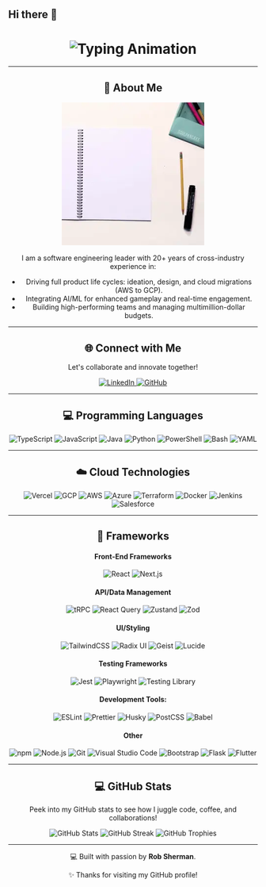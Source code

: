 ## Hi there 👋

<div align="center">
    <h1>
        <img src="https://readme-typing-svg.herokuapp.com?font=Jetbrains+mono&size=40&duration=3000&color=33FF33&center=true&vCenter=true&width=435&lines=Hey,+I'm+Rob!;Welcome+to+my+GitHub;" alt="Typing Animation" />
    </h1>
</div>

---

<div align="center">
    <h2>🚀 About Me</h2>
    <p>
        <img src="learning.gif" alt="You are never done learning" width="288" />
    </p>
    <p>
        I am a software engineering leader with 20+ years of cross-industry experience in:
        <ul>
            <li>Driving full product life cycles: ideation, design, and cloud migrations (AWS to GCP).</li>
            <li>Integrating AI/ML for enhanced gameplay and real-time engagement.</li>
            <li>Building high-performing teams and managing multimillion-dollar budgets.</li>
        </ul>
    </p>
</div>

---

<div align="center">
    <h2>🌐 Connect with Me</h2>
    <p>Let's collaborate and innovate together!</p>
    <a href="https://www.linkedin.com/in/robsherman">
        <img src="https://img.shields.io/badge/LinkedIn-0077B5?style=for-the-badge&logo=linkedin&logoColor=white" alt="LinkedIn" />
    </a>
    <a href="https://github.com/cfdude">
        <img src="https://img.shields.io/badge/GitHub-100000?style=for-the-badge&logo=github&logoColor=white" alt="GitHub" />
    </a>
</div>

---

<div align="center">
    <h2>💻 Programming Languages</h2>
    <p>
        <img src="https://img.shields.io/badge/TypeScript-3178C6?style=for-the-badge&logo=typescript&logoColor=white" alt="TypeScript"/>
        <img src="https://img.shields.io/badge/JavaScript-F7DF1E?style=for-the-badge&logo=javascript&logoColor=black" alt="JavaScript"/>
        <img src="https://img.shields.io/badge/Java-007396?style=for-the-badge&logo=java&logoColor=white" alt="Java" />
        <img src="https://img.shields.io/badge/Python-3776AB?style=for-the-badge&logo=python&logoColor=white" alt="Python"/>
        <img src="https://img.shields.io/badge/PowerShell-5391FE?style=for-the-badge&logo=powershell&logoColor=white" alt="PowerShell"/>
        <img src="https://img.shields.io/badge/Bash-4EAA25?style=for-the-badge&logo=gnu-bash&logoColor=white" alt="Bash"/>
        <img src="https://img.shields.io/badge/YAML-0A0A0A?style=for-the-badge" alt="YAML"/>
    </p>
</div>

---

<div align="center">
    <h2>☁️ Cloud Technologies</h2>
    <p>
        <img src="https://img.shields.io/badge/vercel-000000?style=for-the-badge&logo=vercel&logoColor=white" alt="Vercel" />
        <img src="https://img.shields.io/badge/GCP-4285F4?style=for-the-badge&logo=googlecloud&logoColor=white" alt="GCP" />
        <img src="https://img.shields.io/badge/AWS-FF9900?style=for-the-badge&logo=amazonaws&logoColor=white" alt="AWS" />
        <img src="https://img.shields.io/badge/Azure-0089D6?style=for-the-badge&logo=microsoftazure&logoColor=white" alt="Azure" />
        <img src="https://img.shields.io/badge/Terraform-623CE4?style=for-the-badge&logo=terraform&logoColor=white" alt="Terraform" />
        <img src="https://img.shields.io/badge/Docker-2496ED?style=for-the-badge&logo=docker&logoColor=white" alt="Docker" />
        <img src="https://img.shields.io/badge/Jenkins-D24939?style=for-the-badge&logo=jenkins&logoColor=white" alt="Jenkins"/>
        <img src="https://img.shields.io/badge/Salesforce-00A1E0?style=for-the-badge&logo=salesforce&logoColor=white" alt="Salesforce"/>
    </p>
</div>

---

<div align="center">
    <h2>🔧 Frameworks</h2>
    <h4>Front-End Frameworks</h4>
    <p>
        <img src="https://img.shields.io/badge/React-61DAFB?style=for-the-badge&logo=react&logoColor=black" alt="React" />
        <img src="https://img.shields.io/badge/Next.js-000000?style=for-the-badge&logo=nextdotjs&logoColor=white" alt="Next.js" />
    </p>
    <h4>API/Data Management</h4>
    <p>
        <img src="https://img.shields.io/badge/tRPC-2596BE?style=for-the-badge&logo=trpc&logoColor=white" alt="tRPC"/>
        <img src="https://img.shields.io/badge/React_Query-FF4154?style=for-the-badge&logo=reactquery&logoColor=white" alt="React Query"/>
        <img src="https://img.shields.io/badge/Zustand-443E38?style=for-the-badge&logo=zustand&logoColor=white" alt="Zustand"/>
        <img src="https://img.shields.io/badge/Zod-3E67B1?style=for-the-badge&logo=zod&logoColor=white" alt="Zod"/>
    </p>
    <h4>UI/Styling</h4>
    <p>
      <img src="https://img.shields.io/badge/Tailwind_CSS-06B6D4?style=for-the-badge&logo=tailwindcss&logoColor=white" alt="TailwindCSS"/>
      <img src="https://img.shields.io/badge/Radix_UI-161618?style=for-the-badge&logo=radixui&logoColor=white" alt="Radix UI"/>
      <img src="https://img.shields.io/badge/Geist-000000?style=for-the-badge&logo=vercel&logoColor=white" alt="Geist"/>
      <img src="https://img.shields.io/badge/Lucide-Icons-5B5B5B?style=for-the-badge&logo=lucide&logoColor=white" alt="Lucide"/>
    </p>
    <h4>Testing Frameworks</h4>
    <p>
      <img src="https://img.shields.io/badge/Jest-C21325?style=for-the-badge&logo=jest&logoColor=white" alt="Jest"/>
      <img src="https://img.shields.io/badge/Playwright-2EAD33?style=for-the-badge&logo=playwright&logoColor=white" alt="Playwright"/>
      <img src="https://img.shields.io/badge/Testing_Library-E33332?style=for-the-badge&logo=testinglibrary&logoColor=white" alt="Testing Library"/>
    </p>
    <h4>Development Tools:</h4>
    <p>
      <img src="https://img.shields.io/badge/ESLint-4B32C3?style=for-the-badge&logo=eslint&logoColor=white" alt="ESLint"/>
      <img src="https://img.shields.io/badge/Prettier-F7B93E?style=for-the-badge&logo=prettier&logoColor=black" alt="Prettier"/>
      <img src="https://img.shields.io/badge/Husky-000000?style=for-the-badge&logo=husky&logoColor=white" alt="Husky"/>
      <img src="https://img.shields.io/badge/PostCSS-DD3A0A?style=for-the-badge&logo=postcss&logoColor=white" alt="PostCSS"/>
      <img src="https://img.shields.io/badge/Babel-F9DC3E?style=for-the-badge&logo=babel&logoColor=black" alt="Babel"/>
    </p>
    <h4>Other</h4>
    <p> 
      <img src="https://img.shields.io/badge/npm-CB3837?style=for-the-badge&logo=npm&logoColor=white" alt="npm"/>
      <img src="https://img.shields.io/badge/Node.js-339933?style=for-the-badge&logo=nodedotjs&logoColor=white" alt="Node.js"/>
      <img src="https://img.shields.io/badge/Git-F05032?style=for-the-badge&logo=git&logoColor=white" alt="Git"/>
      <img src="https://img.shields.io/badge/Visual%20Studio%20Code-007ACC?style=for-the-badge&logo=visualstudiocode&logoColor=white" alt="Visual Studio Code"/>
      <img src="https://img.shields.io/badge/Bootstrap-7952B3?style=for-the-badge&logo=bootstrap&logoColor=white" alt="Bootstrap"/>
      <img src="https://img.shields.io/badge/Flask-000000?style=for-the-badge&logo=flask&logoColor=white" alt="Flask"/>
      <img src="https://img.shields.io/badge/Flutter-02569B?style=for-the-badge&logo=flutter&logoColor=white" alt="Flutter"/>
    </p>
</div>

---

<div align="center">
    <h2>💻 GitHub Stats</h2>
    <p>Peek into my GitHub stats to see how I juggle code, coffee, and collaborations!</p>
    <img src="https://github-readme-stats.vercel.app/api?username=cfdude&show_icons=true&theme=radical" alt="GitHub Stats" />
    <img src="https://github-readme-streak-stats.herokuapp.com/?user=cfdude&theme=merko" alt="GitHub Streak" />
    <img src="https://github-profile-trophy.vercel.app/?username=cfdude&theme=radical&no-frame=true&row=1" alt="GitHub Trophies" />
</div>

---

<div align="center">
    <p>💻 Built with passion by <strong>Rob Sherman</strong>.</p>
    <p>✨ Thanks for visiting my GitHub profile!</p>
</div>
